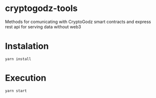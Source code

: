 # cryptogodz-tools

Methods for comunicating with CryptoGodz smart contracts and express rest api for serving data without web3

# Instalation

```
yarn install
```

# Execution

```
yarn start
```
